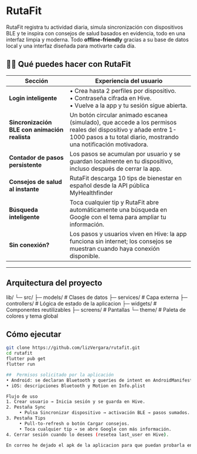 # RutaFit
RutaFit registra tu actividad diaria, simula sincronización con dispositivos BLE y te inspira con consejos de salud basados en evidencia, todo en una interfaz limpia y moderna. Todo **offline-friendly** gracias
a su base de datos local y una interfaz diseñada para motivarte cada día.

## 🏋️‍♀️ Qué puedes hacer con RutaFit

| Sección | Experiencia del usuario |
|---------|-------------------------|
| **Login inteligente** | • Crea hasta 2 perfiles por dispositivo.<br>• Contraseña cifrada en Hive.<br>• Vuelve a la app y tu sesión sigue abierta.<br>
| **Sincronización BLE con animación realista** | Un botón circular animado escanea (simulado), que accede a los permisos reales del dispositivo y añade entre 1-1000 pasos a tu total diario, mostrando una notificación motivadora. |
| **Contador de pasos persistente** | Los pasos se acumulan por usuario y se guardan localmente en tu dispositivo, incluso después de cerrar la app. |
| **Consejos de salud al instante** | RutaFit descarga 10 tips de bienestar en español desde la API pública MyHealthfinder |
| **Búsqueda inteligente** | Toca cualquier tip y RutaFit abre automáticamente una búsqueda en Google con el tema para ampliar tu información. |
| **Sin conexión?** | Los pasos y usuarios viven en Hive: la app funciona sin internet; los consejos se muestran cuando haya conexión disponible. |

---

## Arquitectura del proyecto
lib/
└─ src/
├─ models/ # Clases de datos
├─ services/ # Capa externa
├─ controllers/ # Lógica de estado de la aplicacion
├─ widgets/ # Componentes reutilizables 
├─ screens/ # Pantallas 
└─ theme/ # Paleta de colores y tema global

##  Cómo ejecutar
```bash
git clone https://github.com/lizVergara/rutafit.git
cd rutafit
flutter pub get
flutter run

##  Permisos solicitado por la aplicación
• Android: se declaran Bluetooth y queries de intent en AndroidManifest.xml
• iOS: descripciones Bluetooth y Motion en Info.plist

Flujo de uso
1. Crear usuario → Inicia sesión y se guarda en Hive.
2. Pestaña Sync
     • Pulsa Sincronizar dispositivo → activación BLE → pasos sumados.
3. Pestaña Tips
     • Pull-to-refresh o botón Cargar consejos.
     • Toca cualquier tip → se abre Google con más información.
4. Cerrar sesión cuando lo desees (resetea last_user en Hive).

En correo he dejado el apk de la aplicacion para que puedan probarla en un dispositivo android.

